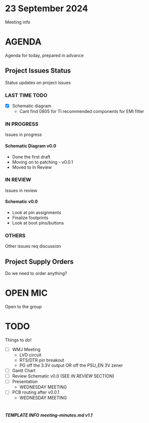 # 23 September 2024

Meeting info

# AGENDA

Agenda for today, prepared in advance

## Project Issues Status

Status updates on project issues

### LAST TIME TODO

- [x] Schematic diagram
  - Cant find 0805 for TI recommended components for EMI filter
    
### IN PROGRESS

Issues in progress

#### Schematic Diagram v0.0
- Done the first draft
- Moving on to patching - v0.0.1
- Moved to In Review

### IN REVIEW

Issues in review

#### Schematic v0.0

- Look at pin assignments
- Finalize footprints
- Look at boot pins/buttons

### OTHERS

Other issues req discussion

## Project Supply Orders

Do we need to order anything?

# OPEN MIC

Open to the group

# TODO

Things to do!

- [ ] WMJ Meeting
  - LVD circuit
  - RTS/DTR pin breakout
  - PG off the 3.3V output OR off the PSU_EN 3V zener
- [ ] Gantt Chart
- [ ] Review Schematic v0.0 (SEE *IN REVIEW* SECTION)
- [ ] Presentation
  - WEDNESDAY MEETING
- [ ] PCB routing after v0.0.1
  - WEDNESDAY MEETING
# 

***TEMPLATE INFO***
***meeting-minutes.md v1.1***

